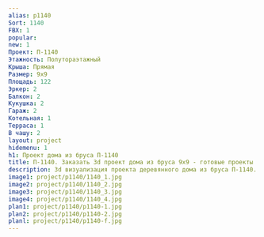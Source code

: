 ```yaml
---
alias: p1140
Sort: 1140
FBX: 1
popular: 
new: 1
Проект: П-1140
Этажность: Полутораэтажный
Крыша: Прямая
Размер: 9х9
Площадь: 122
Эркер: 2
Балкон: 2
Кукушка: 2
Гараж: 2
Котельная: 1
Терраса: 1
В чашу: 2
layout: project
hidemenu: 1
h1: Проект дома из бруса П-1140
title: П-1140. Заказать 3d проект дома из бруса 9х9 - готовые проекты
description: 3d визуализация проекта деревянного дома из бруса П-1140. Площадь 122 м2, размер 9х9. Вы можете внести любые изменения в проект.
image1: project/p1140/1140_1.jpg
image2: project/p1140/1140_2.jpg
image3: project/p1140/1140_3.jpg
image4: project/p1140/1140_4.jpg
plan1: project/p1140/p1140-1.jpg
plan2: project/p1140/p1140-2.jpg
planl: project/p1140/p1140-f.jpg
---
```

